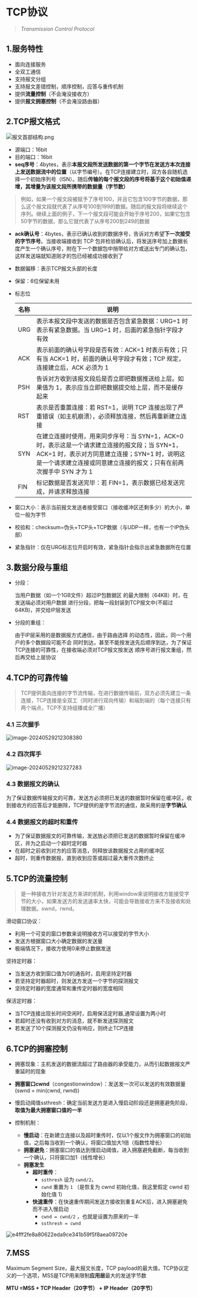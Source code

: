 # TCP协议

> *Transmission Control Protocol* 



## 1.服务特性

* 面向连接服务
* 全双工通信
* 支持报文分组
* 支持报文差错控制，顺序控制，应答与重传机制
* 提供**流量控制**（不会淹没接收方）
* 提供**报文拥塞控制**（不会淹没路由器）



## 2.TCP报文格式

![报文首部结构.png](./assets/3.TCP协议/1460000008543176.png)

* 源端口：16bit
* 目的端口：16bit
* **seq序号**：4bytes，表示**本报文段所发送数据的第一个字节在发送方本次连接上发送数据流中的位置**（以字节编号）。在TCP连接建立时，双方各自随机选择一个初始序列号（ISN）。随后**传输的每个报文段的序号将基于这个初始值递增，其增量为该报文段所携带的数据量（字节数）**

> 例如，如果一个报文段被赋予了序号100，并且它包含100字节的数据，那么这个报文段就代表了从序号100到199的数据。随后的报文段将继续这个序列。继续上面的例子，下一个报文段可能会开始于序号200，如果它包含50字节的数据，那么它就代表了从序号200到249的数据

* **ack确认号**：4bytes，表示已确认收到的数据序号，告诉对方希望**下一次接受的字节序号**。当接收端接收到 TCP 包并检验确认后，将发送序号加上数据长度产生一个确认序号，附在下一个数据包中捎带给对方或送出专门的确认包，这样发送端就知道刚才的包已经被成功接收到了

* 数据偏移：表示TCP报文头部的长度

* 保留：6位保留未用

* 标志位

  | 名称 | 说明                                                         |
  | ---- | ------------------------------------------------------------ |
  | URG  | 表示本报文段中发送的数据是否包含紧急数据：URG=1 时表示有紧急数据。当 URG=1 时，后面的紧急指针字段才有效 |
  | ACK  | 表示前面的确认号字段是否有效：ACK=1 时表示有效；只有当 ACK=1 时，前面的确认号字段才有效；TCP 规定，连接建立后，ACK 必须为 1 |
  | PSH  | 告诉对方收到该报文段后是否立即把数据推送给上层。如果值为 1，表示应当立即把数据提交给上层，而不是缓存起来 |
  | RST  | 表示是否重置连接：若 RST=1，说明 TCP 连接出现了严重错误（如主机崩溃），必须释放连接，然后再重新建立连接 |
  | SYN  | 在建立连接时使用，用来同步序号：当 SYN=1，ACK=0 时，表示这是一个请求建立连接的报文段；当 SYN=1，ACK=1 时，表示对方同意建立连接；SYN=1 时，说明这是一个请求建立连接或同意建立连接的报文；只有在前两次握手中 SYN 才为 1 |
  | FIN  | 标记数据是否发送完毕：若 FIN=1，表示数据已经发送完成，并请求释放连接 |

* 窗口大小：表示当前报文发送者接受窗口（接收缓冲区还剩多少）的大小，单位一般为字节

* 校验和：checksum=伪头+TCP头+TCP数据（与UDP一样，也有一个IP伪头部）

* 紧急指针：仅在URG标志位开启时有效，紧急指针会指示出紧急数据所在位置



## 3.数据分段与重组

* 分段：

  当用户数据（如一个1GB文件）超过IP包数据区 的最大限制（64KB）时，在发送端必须对用户数据 进行分段，把每一段封装到TCP报文中(不超过 64KB)，并交给IP层发送

* 分段的重组：

  由于IP层采用的是数据报方式通信，由于路由选择 的动态性，因此，同一个用户的多个数据段可能不会 同时到达，甚至不能按发送先后顺序到达，为了保证 TCP连接的可靠性，在接收端必须对TCP报文按发送 顺序号进行报文重组，然后再交给上层协议



## 4.TCP的可靠传输

> TCP提供面向连接的字节流传输，在进行数据传输前，双方必须先建立一条连接，TCP连接是全双工（同时进行双向传输）和端到端的（每个连接只有两个端点，TCP不支持组播或全广播）

### 4.1 三次握手

![image-20240529212308380](./assets/3.TCP协议/image-20240529212308380.png)

### 4.2 四次挥手

![image-20240529212327283](./assets/3.TCP协议/image-20240529212327283.png)

### 4.3 数据报文的确认

为了保证数据传输报文的可靠，发送方必须把已发送的数据暂时保留在缓冲区，收到接收方的应答后才能删除，TCP提供的是字节流的通信，故采用的是**字节确认**

### 4.4 数据报文的超时和重传

* 为了保证数据报文的可靠传输，发送放必须把已发送的数据暂时保留在缓冲区，并为之启动一个超时定时器
* 在超时之前收到对方的应答消息，则释放该数据报文占用的缓冲区
* 超时，则重传数据报，直到收到应答或超过最大重传次数终止



## 5.TCP的流量控制

> 是一种接收方针对发送方来讲的机制，利用window来说明接收方能接受字节的大小，如果发送方的发送速率太快，可能会导致接收方来不及接收和处理数据。swnd，rwnd。

滑动窗口协议：

* 利用一个可变的窗口参数来说明接收方可以接受的字节大小
* 发送方根据窗口大小确定数据的发送量
* 极端情况下，接收方使用0来停止数据发送

坚持定时器：

* 当发送方收到窗口值为0的通告时，启用坚持定时器
* 若坚持定时器超时，则发送方发送一个字节的探测报文
* 坚持定时器的宽度通常和重传定时器的宽度相同

保活定时器：

* 当TCP连接出现长时间空闲时，启用保活定时器,通常设置为两小时
* 若超时还没有收到对方的消息，就不断发送探测报文
* 若发送了10个探测报文仍没有响应，则终止TCP连接



## 6.TCP的拥塞控制

* 拥塞现象：主机发送的数据流超过了路由器的承受能力，从而引起数据报文严重延时的现象
* **拥塞窗口cwnd**（congestionwindow）：发送发一次可以发送的有效数据量 (swnd = min(cwnd, rwnd))
* 慢启动阈值ssthresh：确定当前发送方是进入慢启动阶段还是拥塞避免阶段，**取值为最大拥塞窗口值的一半**

* 控制机制：
  * **慢启动**：在新建立连接以及超时重传时，仅以1个报文作为拥塞窗口的初始值，之后每当收到一个确认，将窗口值加大1倍（指数性增长）
  * **拥塞避免**：拥塞窗口的值达到慢启动阈值，进入拥塞避免截断，每当收到一个确认，只将窗口加1（线性增长）
  * **拥塞发生**
    * **超时重传**：
      * `ssthresh` 设为 `cwnd/2`，
      * `cwnd` 重置为 `1` （是恢复为 cwnd 初始化值，我这里假定 cwnd 初始化值 1）
    * **快速重传**：在快速重传期间发送方接收到重复ACK后，进入拥塞避免而不进入慢启动
      * `cwnd = cwnd/2` ，也就是设置为原来的一半
      * `ssthresh = cwnd`

![e4fff2fe8a80622eda9ce341b59f5f8aea09720e](./assets/3.TCP协议/e4fff2fe8a80622eda9ce341b59f5f8aea09720e.png)

## 7.MSS

Maximum Segment Size，最大报文长度，TCP payload的最大值，TCP协议定义的一个选项，MSS是TCP用来限制**应用层**最大的发送字节数

**MTU =MSS + TCP Header（20字节） + IP Header（20字节）**
